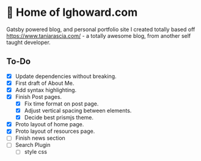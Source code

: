 # 🚀  Home of lghoward.com

Gatsby powered blog, and personal portfolio site I created totally based off https://www.taniarascia.com/ - a totally awesome blog, from another self taught developer.

## To-Do
- [x] Update dependencies without breaking.
- [x] First draft of About Me.
- [x] Add syntax highlighting.
- [x] Finish Post pages.
  - [x] Fix time format on post page.
  - [x] Adjust vertical spacing between elements.
  - [x] Decide best prismjs theme.
- [x] Proto layout of home page.
- [x] Proto layout of resources page.
- [ ] Finish news section
- [ ] Search Plugin
  - [ ] style css